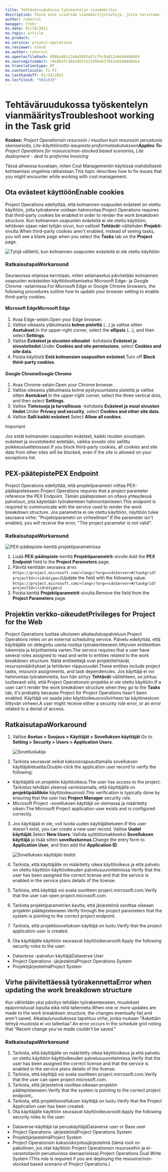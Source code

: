 ```yaml
---
title: Tehtäväruudukossa työskentelyn vianmääritys
description: Tässä aihe sisältää vianmääritystietoja, joita tarvitaan tehtäväruudukossa.
author: ruhercul
manager: tfehr
ms.date: 01/19/2021
ms.topic: article
ms.product: ''
ms.service: project-operations
ms.reviewer: kfend
ms.author: ruhercul
ms.openlocfilehash: 89bbad62c2a0a5693a57cf5c9a812ab644486469
ms.sourcegitcommit: c9edb4fc3042d97cb1245be627841e0a984dbdea
ms.translationtype: HT
ms.contentlocale: fi-FI
ms.lasthandoff: 01/19/2021
ms.locfileid: "5031533"
---
```

# <a name="troubleshoot-working-in-the-task-grid"></a><span data-ttu-id="0e66a-103">Tehtäväruudukossa työskentelyn vianmääritys</span><span class="sxs-lookup"><span data-stu-id="0e66a-103">Troubleshoot working in the Task grid</span></span> 

<span data-ttu-id="0e66a-104">_**Koskee:** Project Operationsin resurssiin / muuhun kuin resurssiin perustuvia skenaarioita, Lite-käyttöönotto-kaupasta proformalaskutukseen_</span><span class="sxs-lookup"><span data-stu-id="0e66a-104">_**Applies To:** Project Operations for resource/non-stocked based scenarios, Lite deployment - deal to proforma invoicing_</span></span>

<span data-ttu-id="0e66a-105">Tässä aiheessa kuvataan, miten Cost Managementin käytössä mahdollisesti kohtaamiasi ongelmia ratkaistaan.</span><span class="sxs-lookup"><span data-stu-id="0e66a-105">This topic describes how to fix issues that you might encounter while working with cost management.</span></span>

## <a name="enable-cookies"></a><span data-ttu-id="0e66a-106">Ota evästeet käyttöön</span><span class="sxs-lookup"><span data-stu-id="0e66a-106">Enable cookies</span></span>

<span data-ttu-id="0e66a-107">Project Operations edellyttää, että kolmannen osapuolen evästeet on otettu käyttöön, jotta työrakenne voidaan hahmontaa.</span><span class="sxs-lookup"><span data-stu-id="0e66a-107">Project Operations requires that third-party cookies be enabled in order to render the work breakdown structure.</span></span> <span data-ttu-id="0e66a-108">Kun kolmannen osapuolen evästeitä ei ole otettu käyttöön, tehtävien sijaan näet tyhjän sivun, kun valitset **Tehtävät**-välilehden **Projekti**-sivulla.</span><span class="sxs-lookup"><span data-stu-id="0e66a-108">When third-party cookies aren't enabled, instead of seeing tasks, you will see a blank page when you select the **Tasks** tab on the **Project** page.</span></span>

![Tyhjä välilehti, kun kolmannen osapuolen evästeitä ei ole otettu käyttöön](media/blankschedule.png)


### <a name="workaround"></a><span data-ttu-id="0e66a-110">Ratkaisutapa</span><span class="sxs-lookup"><span data-stu-id="0e66a-110">Workaround</span></span>
<span data-ttu-id="0e66a-111">Seuraavissa ohjeissa kerrotaan, miten selainasetus päivitetään kolmannen osapuolen evästeiden käyttöönottamiseksi Microsoft Edge- ja Google Chrome -selaimissa.</span><span class="sxs-lookup"><span data-stu-id="0e66a-111">For Microsoft Edge or Google Chrome browsers, the following procedures outline how to update your browser setting to enable third-party cookies.</span></span>

#### <a name="microsoft-edge"></a><span data-ttu-id="0e66a-112">Microsoft Edge</span><span class="sxs-lookup"><span data-stu-id="0e66a-112">Microsoft Edge</span></span>

1. <span data-ttu-id="0e66a-113">Avaa Edge-selain.</span><span class="sxs-lookup"><span data-stu-id="0e66a-113">Open your Edge browser.</span></span>
2. <span data-ttu-id="0e66a-114">Valitse oikeasta yläkulmasta **kolme pistettä** (...) ja valitse sitten **Asetukset**.</span><span class="sxs-lookup"><span data-stu-id="0e66a-114">In the upper-right corner, select the **ellipsis** (...), and then select **Settings**.</span></span>
3. <span data-ttu-id="0e66a-115">Valitse **Evästeet ja sivuston oikeudet** -kohdasta **Evästeet ja sivustotiedot**.</span><span class="sxs-lookup"><span data-stu-id="0e66a-115">Under **Cookies and site permissions**, select **Cookies and site data**.</span></span>
4. <span data-ttu-id="0e66a-116">Poista käytöstä **Estä kolmansien osapuolten evästeet**.</span><span class="sxs-lookup"><span data-stu-id="0e66a-116">Turn off **Block third-party cookies**.</span></span>

#### <a name="google-chrome"></a><span data-ttu-id="0e66a-117">Google Chrome</span><span class="sxs-lookup"><span data-stu-id="0e66a-117">Google Chrome</span></span>

1. <span data-ttu-id="0e66a-118">Avaa Chrome-selain.</span><span class="sxs-lookup"><span data-stu-id="0e66a-118">Open your Chrome browser.</span></span>
2. <span data-ttu-id="0e66a-119">Valitse oikeasta yläkulmasta kolme pystysuuntaista pistettä ja valitse sitten **Asetukset**.</span><span class="sxs-lookup"><span data-stu-id="0e66a-119">In the upper-right corner, select the three vertical dots, and then select **Settings**.</span></span>
3. <span data-ttu-id="0e66a-120">Valitse **Tietosuoja ja turvallisuus** -kohdasta **Evästeet ja muut sivuston tiedot**.</span><span class="sxs-lookup"><span data-stu-id="0e66a-120">Under **Privacy and security**, select **Cookies and other site data**.</span></span>
4. <span data-ttu-id="0e66a-121">Valitse **Salli kaikki evästeet**.</span><span class="sxs-lookup"><span data-stu-id="0e66a-121">Select **Allow all cookies**.</span></span>

> [!IMPORTANT]
> <span data-ttu-id="0e66a-122">Jos estät kolmansien osapuolten evästeet, kaikki muiden sivustojen evästeet ja sivustotiedot estetään, vaikka sivusto olisi sallittu poikkeusluettelossasi.</span><span class="sxs-lookup"><span data-stu-id="0e66a-122">If you block third-party cookies, all cookies and site data from other sites will be blocked, even if the site is allowed on your exceptions list.</span></span>

## <a name="pex-endpoint"></a><span data-ttu-id="0e66a-123">PEX-päätepiste</span><span class="sxs-lookup"><span data-stu-id="0e66a-123">PEX Endpoint</span></span>

<span data-ttu-id="0e66a-124">Project Operations edellyttää, että projektiparametri viittaa PEX-päätepisteeseen.</span><span class="sxs-lookup"><span data-stu-id="0e66a-124">Project Operations requires that a project parameter reference the PEX Endpoint.</span></span> <span data-ttu-id="0e66a-125">Tämän päätepisteen on oltava yhteydessä palveluun, jota käytetään työrakenteen hahmontamiseen.</span><span class="sxs-lookup"><span data-stu-id="0e66a-125">This endpoint is required to communicate with the service used to render the work breakdown structure.</span></span> <span data-ttu-id="0e66a-126">Jos parametria ei ole otettu käyttöön, näyttöön tulee seuraava virhe: "Projektiparametri on virheellinen".</span><span class="sxs-lookup"><span data-stu-id="0e66a-126">If the parameter isn't enabled, you will receive the error, "The project parameter is not valid".</span></span> 

### <a name="workaround"></a><span data-ttu-id="0e66a-127">Ratkaisutapa</span><span class="sxs-lookup"><span data-stu-id="0e66a-127">Workaround</span></span>
 ![PEX-päätepiste-kenttä projektiparametrissa](media/projectparameter.png)

1. <span data-ttu-id="0e66a-129">Lisää **PEX-päätepiste**-kenttä **Projektiparametrit**-sivulle.</span><span class="sxs-lookup"><span data-stu-id="0e66a-129">Add the **PEX Endpoint** field to the **Project Parameters** page.</span></span>
2. <span data-ttu-id="0e66a-130">Päivitä kenttään seuraava arvo: `https://project.microsoft.com/<lang>/?org=<cdsServer>#/taskgrid?projectId=\<id>&type=2`</span><span class="sxs-lookup"><span data-stu-id="0e66a-130">Update the field with the following value: `https://project.microsoft.com/<lang>/?org=<cdsServer>#/taskgrid?projectId=\<id>&type=2`</span></span>
3. <span data-ttu-id="0e66a-131">Poista kenttä **Projektiparametrit**-sivulta.</span><span class="sxs-lookup"><span data-stu-id="0e66a-131">Remove the field from the **Project Parameters** page.</span></span>

## <a name="privileges-for-project-for-the-web"></a><span data-ttu-id="0e66a-132">Projektin verkko-oikeudet</span><span class="sxs-lookup"><span data-stu-id="0e66a-132">Privileges for Project for the Web</span></span>

<span data-ttu-id="0e66a-133">Project Operations luottaa ulkoiseen aikataulutuspalveluun.</span><span class="sxs-lookup"><span data-stu-id="0e66a-133">Project Operations relies on an external scheduling service.</span></span> <span data-ttu-id="0e66a-134">Palvelu edellyttää, että käyttäjälle on delegoitu useita rooleja työrakenteeseen liittyvien entiteettien lukemista ja kirjoittamista varten.</span><span class="sxs-lookup"><span data-stu-id="0e66a-134">The service requires that a user have several roles assigned to read and write to entities related to the work breakdown structure.</span></span> <span data-ttu-id="0e66a-135">Näitä entiteettejä ovat projektitehtävät, resurssimääritykset ja tehtävien riippuvuudet.</span><span class="sxs-lookup"><span data-stu-id="0e66a-135">These entities include project tasks, resource assignments, and task dependencies.</span></span> <span data-ttu-id="0e66a-136">Jos käyttäjä ei voi hahmontaa työrakennetta, kun hän siirtyy **Tehtävät**-välilehteen, se johtuu luultavasti siitä, että Project Operationsin projektia ei ole otettu käyttöön.</span><span class="sxs-lookup"><span data-stu-id="0e66a-136">If a user can't render the work breakdown structure when they go to the **Tasks** tab, it's probably because Project for Project Operations hasn't been enabled.</span></span> <span data-ttu-id="0e66a-137">Käyttäjä voi saada joko käyttöoikeusroolivirheen tai käytönestoon liittyvän virheen.</span><span class="sxs-lookup"><span data-stu-id="0e66a-137">A user might receive either a security role error, or an error related to a denial of access.</span></span>


## <a name="workaround"></a><span data-ttu-id="0e66a-138">Ratkaisutapa</span><span class="sxs-lookup"><span data-stu-id="0e66a-138">Workaround</span></span>

1. <span data-ttu-id="0e66a-139">Valitse **Asetus > Suojaus > Käyttäjät > Sovelluksen käyttäjät**.</span><span class="sxs-lookup"><span data-stu-id="0e66a-139">Go to **Setting > Security > Users > Application Users**.</span></span>  

   ![Sovelluslukija](media/applicationuser.jpg)
   
2. <span data-ttu-id="0e66a-141">Tarkista seuraavat seikat kaksoisnapsauttamalla sovelluksen käyttäjätietuetta:</span><span class="sxs-lookup"><span data-stu-id="0e66a-141">Double-click the application user record to verify the following:</span></span>

 - <span data-ttu-id="0e66a-142">Käyttäjällä on projektin käyttöoikeus.</span><span class="sxs-lookup"><span data-stu-id="0e66a-142">The user has access to the project.</span></span> <span data-ttu-id="0e66a-143">Tarkistus tehdään yleensä varmistamalla, että käyttäjällä on **projektipäällikön** käyttöoikeusrooli.</span><span class="sxs-lookup"><span data-stu-id="0e66a-143">This verification is typically done by ensuring that the user has **Project Manager** security role.</span></span>
 - <span data-ttu-id="0e66a-144">Microsoft Project -sovelluksen käyttäjä on olemassa ja määritetty oikein.</span><span class="sxs-lookup"><span data-stu-id="0e66a-144">The Microsoft Project application user exists and is configured correctly.</span></span>
 
3. <span data-ttu-id="0e66a-145">Jos käyttäjää ei ole, voit luoda uuden käyttäjätietueen.</span><span class="sxs-lookup"><span data-stu-id="0e66a-145">If this user doesn't exist, you can create a new user record.</span></span> <span data-ttu-id="0e66a-146">Valitse **Uudet käyttäjät**.</span><span class="sxs-lookup"><span data-stu-id="0e66a-146">Select **New Users**.</span></span> <span data-ttu-id="0e66a-147">Vaihda syöttölomakkeeksi **Sovelluksen käyttäjä** ja lisää sitten **sovellustunnus**.</span><span class="sxs-lookup"><span data-stu-id="0e66a-147">Change the entry form to **Application User**, and then add the **Application ID**.</span></span>

   ![Sovelluksen käyttäjän tiedot](media/applicationuserdetails.jpg)

4. <span data-ttu-id="0e66a-149">Tarkista, että käyttäjälle on määritetty oikea käyttöoikeus ja että palvelu on otettu käyttöön käyttöoikeuden palvelusuunnitelmissa.</span><span class="sxs-lookup"><span data-stu-id="0e66a-149">Verify that the user has been assigned the correct license and that the service is enabled in the service plans details of the license.</span></span>
5. <span data-ttu-id="0e66a-150">Tarkista, että käyttäjä voi avata osoitteen project.microsoft.com.</span><span class="sxs-lookup"><span data-stu-id="0e66a-150">Verify that the user can open project.microsoft.com.</span></span>
6. <span data-ttu-id="0e66a-151">Tarkista projektiparametrien kautta, että järjestelmä osoittaa oikeaan projektin päätepisteeseen.</span><span class="sxs-lookup"><span data-stu-id="0e66a-151">Verify through the project parameters that the system is pointing to the correct project endpoint.</span></span>
7. <span data-ttu-id="0e66a-152">Tarkista, että projektisovelluksen käyttäjä on luotu.</span><span class="sxs-lookup"><span data-stu-id="0e66a-152">Verify that the project application user is created.</span></span>
8. <span data-ttu-id="0e66a-153">Ota käyttäjälle käyttöön seuraavat käyttöoikeusroolit:</span><span class="sxs-lookup"><span data-stu-id="0e66a-153">Apply the following security roles to the user:</span></span>

  - <span data-ttu-id="0e66a-154">Dataverse -palvelun käyttäjä</span><span class="sxs-lookup"><span data-stu-id="0e66a-154">Dataverse User</span></span>
  - <span data-ttu-id="0e66a-155">Project Operations -järjestelmä</span><span class="sxs-lookup"><span data-stu-id="0e66a-155">Project Operations System</span></span>
  - <span data-ttu-id="0e66a-156">Projektijärjestelmä</span><span class="sxs-lookup"><span data-stu-id="0e66a-156">Project System</span></span>

## <a name="error-when-updating-the-work-breakdown-structure"></a><span data-ttu-id="0e66a-157">Virhe päivitettäessä työrakennetta</span><span class="sxs-lookup"><span data-stu-id="0e66a-157">Error when updating the work breakdown structure</span></span>

<span data-ttu-id="0e66a-158">Kun vähintään yksi päivitys tehdään työrakenteeseen, muutokset epäonnistuvat lopulta eikä niitä tallenneta.</span><span class="sxs-lookup"><span data-stu-id="0e66a-158">When one or more updates are made to the work breakdown structure, the changes eventually fail and aren't saved.</span></span> <span data-ttu-id="0e66a-159">Aikatauluruudukossa tapahtuu virhe, jonka mukaan "Äskettäin tehtyä muutosta ei voi tallentaa".</span><span class="sxs-lookup"><span data-stu-id="0e66a-159">An error occurs in the schedule grid noting that “Recent change you’ve made couldn’t be saved.”</span></span>

### <a name="workaround"></a><span data-ttu-id="0e66a-160">Ratkaisutapa</span><span class="sxs-lookup"><span data-stu-id="0e66a-160">Workaround</span></span>

1. <span data-ttu-id="0e66a-161">Tarkista, että käyttäjälle on määritetty oikea käyttöoikeus ja että palvelu on otettu käyttöön käyttöoikeuden palvelusuunnitelmissa.</span><span class="sxs-lookup"><span data-stu-id="0e66a-161">Verify that the user has been assigned the correct license and that the service is enabled in the service plans details of the license.</span></span>
2. <span data-ttu-id="0e66a-162">Tarkista, että käyttäjä voi avata osoitteen project.microsoft.com.</span><span class="sxs-lookup"><span data-stu-id="0e66a-162">Verify that the user can open project.microsoft.com.</span></span>
3. <span data-ttu-id="0e66a-163">Tarkista, että järjestelmä osoittaa oikeaan projektin päätepisteeseen.</span><span class="sxs-lookup"><span data-stu-id="0e66a-163">Verify that the system is pointing to the correct project endpoint,.</span></span>
4. <span data-ttu-id="0e66a-164">Tarkista, että projektisovelluksen käyttäjä on luotu.</span><span class="sxs-lookup"><span data-stu-id="0e66a-164">Verify that the Project Application user has been created.</span></span>
5. <span data-ttu-id="0e66a-165">Ota käyttäjälle käyttöön seuraavat käyttöoikeusroolit:</span><span class="sxs-lookup"><span data-stu-id="0e66a-165">Apply the following security roles to the user:</span></span>
  
  - <span data-ttu-id="0e66a-166">Dataverse-käyttäjä tai peruskäyttäjä</span><span class="sxs-lookup"><span data-stu-id="0e66a-166">Dataverse user or Base user</span></span>
  - <span data-ttu-id="0e66a-167">Project Operations -järjestelmä</span><span class="sxs-lookup"><span data-stu-id="0e66a-167">Project Operations System</span></span>
  - <span data-ttu-id="0e66a-168">Projektijärjestelmä</span><span class="sxs-lookup"><span data-stu-id="0e66a-168">Project System</span></span>
  - <span data-ttu-id="0e66a-169">Project Operationsin kaksoiskirjoitusjärjestelmä (tämä rooli on pakollinen, jos otat käyttöön Project Operationsin resursseihin ja ei-varastoitaviin perustuvissa skenaarioissa).</span><span class="sxs-lookup"><span data-stu-id="0e66a-169">Project Operations Dual Write System (This role is required if you are deploying the resource/non-stocked based scenario of Project Operations.)</span></span>
